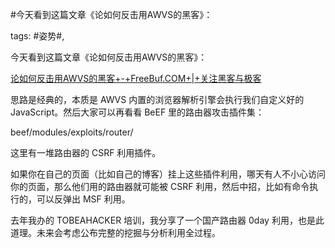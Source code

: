 #今天看到这篇文章《论如何反击用AWVS的黑客》：

tags: #姿势#, 

今天看到这篇文章《论如何反击用AWVS的黑客》：

[论如何反击用AWVS的黑客+-+FreeBuf.COM+|+关注黑客与极客](http://www.freebuf.com/news/136476.html)

思路是经典的，本质是 AWVS 内置的浏览器解析引擎会执行我们自定义好的 JavaScript。然后大家可以再看看 BeEF 里的路由器攻击插件集：

beef/modules/exploits/router/

这里有一堆路由器的 CSRF 利用插件。

如果你在自己的页面（比如自己的博客）挂上这些插件利用，哪天有人不小心访问你的页面，那么他们用的路由器就可能被 CSRF 利用，然后中招，比如有命令执行的，可以反弹出 MSF 利用。

去年我办的 TOBEAHACKER 培训，我分享了一个国产路由器 0day 利用，也是此道理。未来会考虑公布完整的挖掘与分析利用全过程。

[comment]: <> (topic_id:15281118185812)

[comment]: <> (create_time:2017-06-09T11:31:44.818+0800)

[comment]: <> (topic_type:talk)

[comment]: <> (owner:781244882_余弦)

